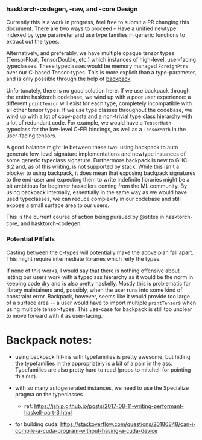 <!-- I don't think we are ready for this until we clear up the backpack/typeclass section.

# API Design

This documents the architectural decisions around how the API is designed. It is intended to be as succinct as possible so that it is beginner-friendly, so that we don't over complicate the codebase (details should go elsewhere), and so that we can start documenting any future changes or current pain points.

---

Ideally, we have the following (from high- to low- level):
- Static tensors:
  + typeclasses: these just do type-level dimension checks and then call down to dynamic tensors.
  + newtypes: wrappers around dynamic tensors, generated with backpack
- Dynamic tensors:
  + typeclasses: our user api which consolidates the c-library code. Includes runtime and compile time versions, as well as in-place and copy-based operations.
  + newtypes: foreign pointers of c-level tensors, generated with backpack
- cffi abstractions (which is generalized via backpack), 

-->

### hasktorch-codegen, -raw, and -core Design

Currently this is a work in progress, feel free to submit a PR changing this document.
There are two ways to proceed - Have a unified newtype indexed by type parameter and use type families in generic functions to extract out the types.

Alternatively, and preferably, we have multiple opaque tensor types (TensorFloat, TensorDouble, etc.) which instances of high-level, user-facing typeclasses.
These typeclasses would be memory managed `ForeignPtr`s over our C-based Tensor-types.
This is more explicit than a type-parameter, and is only possible through the help of [backpack][bp-proposal].

[bp-proposal]: https://github.com/ezyang/ghc-proposals/blob/backpack/proposals/0000-backpack.rst

Unfortunately, there is no good solution here.
If we use backpack through the entire hasktorch codebase, we wind up with a poor user experience: a different `printTensor` will exist for each type, completely incompatible with all other tensor types.
If we use type classes throughout the codebase, we wind up with a lot of copy-pasta and a non-trivial type class hierarchy with a lot of redundant code.
For example, we would have a `TensorMath` typeclass for the low-level C-FFI bindings, as well as a `TensorMath` in the user-facing tensors.

A good balance might lie between these two: using backpack to auto generate low-level signature implementations and newtype instances of some generic typeclass signature.
Furthermore backpack is new to GHC-8.2 and, as of this writing, is not supported by stack.
While this isn't a blocker to using backpack, it does mean that exposing backpack signatures to the end-user and expecting them to write indefinite libraries might be a bit ambitious for beginner haskellers coming from the ML community.
By using backpack internally, essentially in the same way as we would have used typeclasses, we can reduce complexity in our codebase and still expose a small surface area to our users.

This is the current course of action being pursued by @stites in hasktorch-core, and hasktorch-codegen.

### Potential Pitfalls

Casting between the c-types will potentially make the above plan fall apart.
This might require intermediate libraries which reify the types.

If none of this works, I would say that there is nothing offensive about letting our users work with a typeclass hierarchy as it would be the norm in keeping code dry and is also pretty haskelly.
Mostly this is problematic for library maintainers and, possibly, when the user runs into some kind of constraint error.
Backpack, however, seems like it would provide too large of a surface area -- a user would have to import multiple `printTensor`s when using multiple tensor-types.
This use-case for backpack is still too unclear to move forward with it as user-facing.

# Backpack notes:

- using backpack fill-ins with typefamilies is pretty awesome, but hiding the typefamilies in the appropriately is a bit of a pain in the ass. Typefamilies are also pretty hard to read (props to mitchell for pointing this out).

- with so many autogenerated instances, we need to use the Specialize pragma on the typeclasses
    - ref: https://jship.github.io/posts/2017-08-11-writing-performant-haskell-part-3.html

- for building cuda: https://stackoverflow.com/questions/20186848/can-i-compile-a-cuda-program-without-having-a-cuda-device
